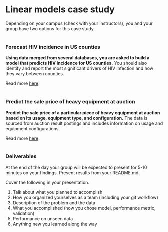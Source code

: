 # Linear models case study

Depending on your campus (check with your instructors), you and your group have 
two options for this case study.
<br/>
<br/>
### Forecast HIV incidence in US counties
**Using data merged from several databases, you are asked to build a model that
predicts HIV incidence for US counties.**  You should also identify and report
the most significant drivers of HIV infection and how they vary between counties.

Read more [here](./forecast_HIV_infections/README.md).
<br/>
<br/>
### Predict the sale price of heavy equipment at auction
**Predict the sale price of a particular piece of heavy equipment at auction based
on its usage, equipment type, and configuration.**  The data is sourced from auction
result postings and includes information on usage and equipment configurations.

Read more [here](./predict_auction_price/README.md).
<br/>
<br/>
### Deliverables

At the end of the day your group will be expected to present for 5-10
minutes on your findings.  Present results from your README.md.

Cover the following in your presentation.

   1. Talk about what you planned to accomplish
   2. How you organized yourselves as a team (including your git workflow)
   3. Description of the problem and the data
   4. What you accomplished (how you chose model, performance metric, validation)
   5. Performance on unseen data
   5. Anything new you learned along the way
